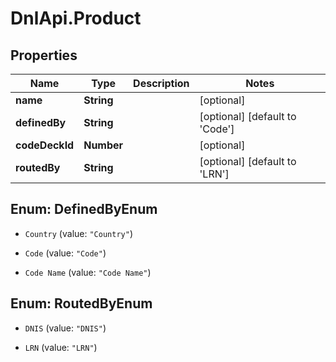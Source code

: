 # DnlApi.Product

## Properties
Name | Type | Description | Notes
------------ | ------------- | ------------- | -------------
**name** | **String** |  | [optional] 
**definedBy** | **String** |  | [optional] [default to &#39;Code&#39;]
**codeDeckId** | **Number** |  | [optional] 
**routedBy** | **String** |  | [optional] [default to &#39;LRN&#39;]


<a name="DefinedByEnum"></a>
## Enum: DefinedByEnum


* `Country` (value: `"Country"`)

* `Code` (value: `"Code"`)

* `Code Name` (value: `"Code Name"`)




<a name="RoutedByEnum"></a>
## Enum: RoutedByEnum


* `DNIS` (value: `"DNIS"`)

* `LRN` (value: `"LRN"`)





